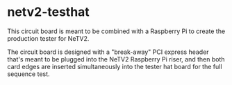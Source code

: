 # netv2-testhat

This circuit board is meant to be combined with
a Raspberry Pi to create the production tester for
NeTV2.

The circuit board is designed with a "break-away"
PCI express header that's meant to be plugged into
the NeTV2 Raspberry Pi riser, and then both card
edges are inserted simultaneously into the tester
hat board for the full sequence test.
